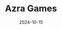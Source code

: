 ---  
layout: startup_page  
title: "Azra Games"  
id: "azragames.com"  
permalink: "/azragamesazragames.com10152024/"  
website: "https://azragames.com/"  
funding_round: "Series A"  
funding_amount: "$42.7M"  
investors: "Pantera Capital, a16z crypto, A16Z GAMES, NFX"  
about: "Azra Games develops next-generation mobile role-playing games (RPGs) with a focus on thrilling gameplay, visceral combat, and immersive storylines. Their flagship game, \"Project Legends,\" aims to bring console/PC quality RPG experiences to mobile devices for Western audiences. The company is led by veteran game designer Mark Otero and utilizes Azra Labs for AI-accelerated game development."  
markets: "Gaming, Mobile Games, RPGs"  
hq: "Sacramento, California, United States"  
founded_year: "2022"  
linkedin: "https://www.linkedin.com/company/azra-games"  
twitter: "https://twitter.com/AzraGames"  
instagram: ""  
facebook: "https://www.facebook.com/azragamesglobal"  
crunchbase: "https://www.crunchbase.com/organization/azra-games"  
pitchbook: "https://pitchbook.com/profiles/company/494792-20"  

date_display: "15-Oct-2024"  
date: "2024-10-15"

# SEO Optimization  
meta_title: "Azra Games - Series A Funding ($42.7M)"  
meta_description: "Azra Games, Azra Games develops next-generation mobile role-playing games (RPGs) with a focus on thrilling gameplay, visceral combat, and immersive storylines. Th..."  
meta_keywords: "Azra Games, Gaming, Mobile Games, RPGs, Series A funding"  
canonical_url: "https://startup.projectstartups.com/azragamesazragames.com10152024/"  
---